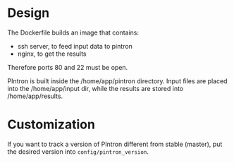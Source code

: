 # Design

The Dockerfile builds an image that contains:
* ssh server, to feed input data to pintron
* nginx, to get the results

Therefore ports 80 and 22 must be open.

PIntron is built inside the /home/app/pintron directory.
Input files are placed into the /home/app/input dir, while the results are
stored into /home/app/results.

# Customization

If you want to track a version of PIntron different from stable (master), put
the desired version into ```config/pintron_version```.
